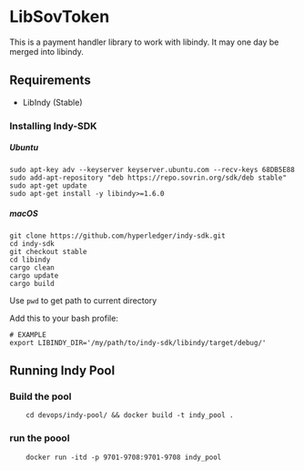 # LibSovToken


This is a payment handler library to work with libindy. It may one day be merged into libindy.


## Requirements

* LibIndy (Stable)

### Installing Indy-SDK

##### Ubuntu


``` shell
sudo apt-key adv --keyserver keyserver.ubuntu.com --recv-keys 68DB5E88
sudo add-apt-repository "deb https://repo.sovrin.org/sdk/deb stable"
sudo apt-get update
sudo apt-get install -y libindy>=1.6.0
```


##### macOS

```shell
git clone https://github.com/hyperledger/indy-sdk.git
cd indy-sdk
git checkout stable 
cd libindy
cargo clean 
cargo update
cargo build
```

Use `pwd` to get path to current directory

Add this to your bash profile:

```shell 
# EXAMPLE 
export LIBINDY_DIR='/my/path/to/indy-sdk/libindy/target/debug/'
```

## Running Indy Pool 

### Build the pool
```shell
    cd devops/indy-pool/ && docker build -t indy_pool . 
```

### run the poool
``` shell
    docker run -itd -p 9701-9708:9701-9708 indy_pool
```
